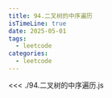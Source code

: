 ```yaml
---
title: 94.二叉树的中序遍历
isTimeLine: true
date: 2025-05-01
tags:
  - leetcode
categories:
  - leetcode
---
```


<<< ./94.二叉树的中序遍历.js

